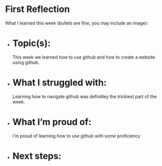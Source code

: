 # First Reflection
What I learned this week (bullets are fine, you may include an image):

- # Topic(s):
  This week we learned how to use github and how to create a website using github.
- # What I struggled with:
  Learning how to navigate github was definitley the trickiest part of the week.
- # What I’m proud of:
  i'm proud of learning how to use github with some proficiency
- # Next steps:


